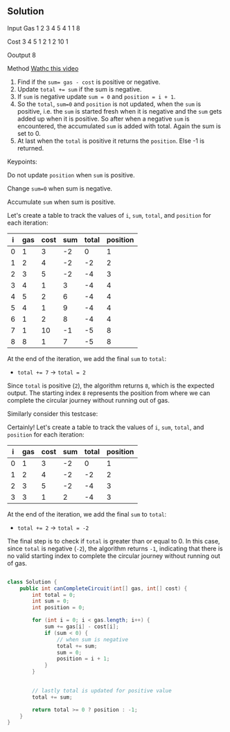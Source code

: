 ## Solution

Input 
Gas 1 2  3 4 5 4 1 1 8

Cost 3 4 5 1 2 1 2 10 1 

Ooutput 8

Method   [Wathc this video](https://youtu.be/3wUa7Lf1Xjk?feature=shared)

1. Find if the `sum= gas - cost` is positive or negative.
2. Update `total += sum` if the sum is negative.
3. If `sum` is negative update `sum = 0` and `position = i + 1`.
4. So the `total`, `sum=0` and `position` is not updated, when the `sum` is positive, i.e. the `sum` is started fresh when it is negative and the `sum` gets added up when it is positive. So after when a negative `sum` is encountered, the accumulated `sum` is added with total. Again the sum is set to 0.
5. At last when the `total` is positive it returns the `position`. Else -1 is returned.
   
Keypoints:

   Do not update `position` when `sum` is positive.

   Change `sum=0` when sum is negative.

   Accumulate `sum` when sum is positive.

   


Let's create a table to track the values of `i`, `sum`, `total`, and `position` for each iteration:


| i   | gas | cost | sum  | total | position |
| --- | --- | ---- | ---- | ----- | -------- |
| 0   | 1   | 3    | -2   | 0     | 1        |
| 1   | 2   | 4    | -2   | -2    | 2        |
| 2   | 3   | 5    | -2   | -4    | 3        |
| 3   | 4   | 1    | 3    | -4    | 4        |
| 4   | 5   | 2    | 6    | -4    | 4        |
| 5   | 4   | 1    | 9    | -4    | 4        |
| 6   | 1   | 2    | 8    | -4    | 4        |
| 7   | 1   | 10   | -1   | -5    | 8        |
| 8   | 8   | 1    | 7    | -5    | 8        |

At the end of the iteration, we add the final `sum` to `total`:

- `total += 7` → `total = 2`

Since `total` is positive (`2`), the algorithm returns `8`, which is the expected output. The starting index `8` represents the position from where we can complete the circular journey without running out of gas.




Similarly consider this testcase:

Certainly! Let's create a table to track the values of `i`, `sum`, `total`, and `position` for each iteration:

| i   | gas | cost | sum  | total | position |
| --- | --- | ---- | ---- | ----- | -------- |
| 0   | 1   | 3    | -2   | 0     | 1        |
| 1   | 2   | 4    | -2   | -2    | 2        |
| 2   | 3   | 5    | -2   | -4    | 3        |
| 3   | 3   | 1    | 2    | -4    | 3        |

At the end of the iteration, we add the final `sum` to `total`:

- `total += 2` → `total = -2`

The final step is to check if `total` is greater than or equal to 0. In this case, since `total` is negative (`-2`), the algorithm returns `-1`, indicating that there is no valid starting index to complete the circular journey without running out of gas.


``` java

class Solution {
    public int canCompleteCircuit(int[] gas, int[] cost) {
        int total = 0;
        int sum = 0;
        int position = 0;

        for (int i = 0; i < gas.length; i++) {
            sum += gas[i] - cost[i];
            if (sum < 0) {
                // when sum is negative 
                total += sum;
                sum = 0;  
                position = i + 1;
            }
        }

        
        // lastly total is updated for positive value
        total += sum;

        return total >= 0 ? position : -1;
    }
}


```
